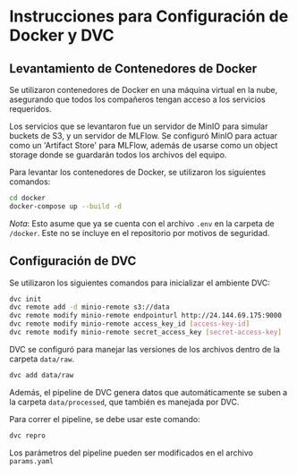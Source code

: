 # Instrucciones para Configuración de Docker y DVC

## Levantamiento de Contenedores de Docker

Se utilizaron contenedores de Docker en una máquina virtual en la nube, asegurando que todos los compañeros tengan acceso a los servicios requeridos.

Los servicios que se levantaron fue un servidor de MinIO para simular buckets de S3, y un servidor de MLFlow. Se configuró MinIO para actuar como un 'Artifact Store' para MLFlow, además de usarse como un object storage donde se guardarán todos los archivos del equipo.

Para levantar los contenedores de Docker, se utilizaron los siguientes comandos:
```bash
cd docker
docker-compose up --build -d
```
*Nota*: Esto asume que ya se cuenta con el archivo `.env` en la carpeta de `/docker`. Este no se incluye en el repositorio por motivos de seguridad.


## Configuración de DVC

Se utilizaron los siguientes comandos para inicializar el ambiente DVC:

```bash
dvc init
dvc remote add -d minio-remote s3://data
dvc remote modify minio-remote endpointurl http://24.144.69.175:9000
dvc remote modify minio-remote access_key_id [access-key-id]
dvc remote modify minio-remote secret_access_key [secret-access-key]
```

DVC se configuró para manejar las versiones de los archivos dentro de la carpeta `data/raw`. 

```bash
dvc add data/raw
```

Además, el pipeline de DVC genera datos que automáticamente se suben a la carpeta `data/processed`, que también es manejada por DVC.

Para correr el pipeline, se debe usar este comando:

```bash
dvc repro
```

Los parámetros del pipeline pueden ser modificados en el archivo `params.yaml`